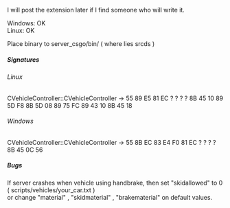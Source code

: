 I will post the extension later if I find someone who will write it.

Windows: OK \
Linux: OK

Place binary to server_csgo/bin/ ( where lies srcds )

##### Signatures

###### Linux
CVehicleController::CVehicleController -> 55 89 E5 81 EC ? ? ? ? 8B 45 10 89 5D F8 8B 5D 08 89 75 FC 89 43 10 8B 45 18

###### Windows
CVehicleController::CVehicleController -> 55 8B EC 83 E4 F0 81 EC ? ? ? ? 8B 45 0C 56

##### Bugs

If server crashes when vehicle using handbrake, then set "skidallowed" to 0 ( scripts/vehicles/your_car.txt ) \
or change "material" , "skidmaterial" , "brakematerial" on default values.
